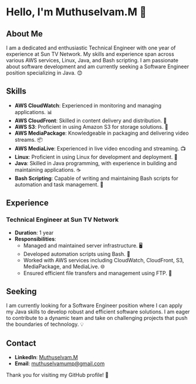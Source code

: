 # Hello, I'm Muthuselvam.M 👋

## About Me
I am a dedicated and enthusiastic Technical Engineer with one year of experience at Sun TV Network. My skills and experience span across various AWS services, Linux, Java, and Bash scripting. I am passionate about software development and am currently seeking a Software Engineer position specializing in Java. 😊

## Skills
- **AWS CloudWatch**: Experienced in monitoring and managing applications. 📊
- **AWS CloudFront**: Skilled in content delivery and distribution. 🚀
- **AWS S3**: Proficient in using Amazon S3 for storage solutions. 💾
- **AWS MediaPackage**: Knowledgeable in packaging and delivering video streams. 📦
- **AWS MediaLive**: Experienced in live video encoding and streaming. 📺
- **Linux**: Proficient in using Linux for development and deployment. 🐧
- **Java**: Skilled in Java programming, with experience in building and maintaining applications. ☕
- **Bash Scripting**: Capable of writing and maintaining Bash scripts for automation and task management. 🔧

## Experience
### Technical Engineer at Sun TV Network
- **Duration**: 1 year
- **Responsibilities**:
  - Managed and maintained server infrastructure. 🖥️
  - Developed automation scripts using Bash. 📝
  - Worked with AWS services including CloudWatch, CloudFront, S3, MediaPackage, and MediaLive. 🌐
  - Ensured efficient file transfers and management using FTP. 📁

## Seeking
I am currently looking for a Software Engineer position where I can apply my Java skills to develop robust and efficient software solutions. I am eager to contribute to a dynamic team and take on challenging projects that push the boundaries of technology. 💡

## Contact
- **LinkedIn**: [Muthuselvam.M](https://www.linkedin.com/in/muthuselvamm)
- **Email**: [muthuselvamump@gmail.com](mailto:muthuselvamump@gmail.com)

Thank you for visiting my GitHub profile! 🙏
